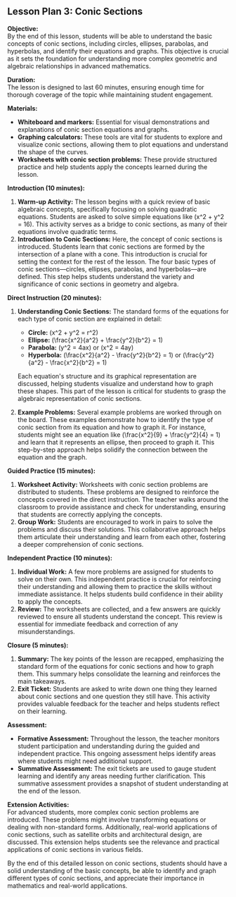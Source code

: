 ## Lesson Plan 3: Conic Sections

**Objective:**  
By the end of this lesson, students will be able to understand the basic concepts of conic sections, including circles, ellipses, parabolas, and hyperbolas, and identify their equations and graphs. This objective is crucial as it sets the foundation for understanding more complex geometric and algebraic relationships in advanced mathematics.

**Duration:**  
The lesson is designed to last 60 minutes, ensuring enough time for thorough coverage of the topic while maintaining student engagement.

**Materials:**  
- **Whiteboard and markers:** Essential for visual demonstrations and explanations of conic section equations and graphs.
- **Graphing calculators:** These tools are vital for students to explore and visualize conic sections, allowing them to plot equations and understand the shape of the curves.
- **Worksheets with conic section problems:** These provide structured practice and help students apply the concepts learned during the lesson.

**Introduction (10 minutes):**
1. **Warm-up Activity:** The lesson begins with a quick review of basic algebraic concepts, specifically focusing on solving quadratic equations. Students are asked to solve simple equations like \(x^2 + y^2 = 16\). This activity serves as a bridge to conic sections, as many of their equations involve quadratic terms.
2. **Introduction to Conic Sections:** Here, the concept of conic sections is introduced. Students learn that conic sections are formed by the intersection of a plane with a cone. This introduction is crucial for setting the context for the rest of the lesson. The four basic types of conic sections—circles, ellipses, parabolas, and hyperbolas—are defined. This step helps students understand the variety and significance of conic sections in geometry and algebra.

**Direct Instruction (20 minutes):**
1. **Understanding Conic Sections:** The standard forms of the equations for each type of conic section are explained in detail:
   - **Circle:** \(x^2 + y^2 = r^2\)
   - **Ellipse:** \(\frac{x^2}{a^2} + \frac{y^2}{b^2} = 1\)
   - **Parabola:** \(y^2 = 4ax\) or \(x^2 = 4ay\)
   - **Hyperbola:** \(\frac{x^2}{a^2} - \frac{y^2}{b^2} = 1\) or \(\frac{y^2}{a^2} - \frac{x^2}{b^2} = 1\)
   
   Each equation's structure and its graphical representation are discussed, helping students visualize and understand how to graph these shapes. This part of the lesson is critical for students to grasp the algebraic representation of conic sections.

2. **Example Problems:** Several example problems are worked through on the board. These examples demonstrate how to identify the type of conic section from its equation and how to graph it. For instance, students might see an equation like \(\frac{x^2}{9} + \frac{y^2}{4} = 1\) and learn that it represents an ellipse, then proceed to graph it. This step-by-step approach helps solidify the connection between the equation and the graph.

**Guided Practice (15 minutes):**
1. **Worksheet Activity:** Worksheets with conic section problems are distributed to students. These problems are designed to reinforce the concepts covered in the direct instruction. The teacher walks around the classroom to provide assistance and check for understanding, ensuring that students are correctly applying the concepts.
2. **Group Work:** Students are encouraged to work in pairs to solve the problems and discuss their solutions. This collaborative approach helps them articulate their understanding and learn from each other, fostering a deeper comprehension of conic sections.

**Independent Practice (10 minutes):**
1. **Individual Work:** A few more problems are assigned for students to solve on their own. This independent practice is crucial for reinforcing their understanding and allowing them to practice the skills without immediate assistance. It helps students build confidence in their ability to apply the concepts.
2. **Review:** The worksheets are collected, and a few answers are quickly reviewed to ensure all students understand the concept. This review is essential for immediate feedback and correction of any misunderstandings.

**Closure (5 minutes):**
1. **Summary:** The key points of the lesson are recapped, emphasizing the standard form of the equations for conic sections and how to graph them. This summary helps consolidate the learning and reinforces the main takeaways.
2. **Exit Ticket:** Students are asked to write down one thing they learned about conic sections and one question they still have. This activity provides valuable feedback for the teacher and helps students reflect on their learning.

**Assessment:**  
- **Formative Assessment:** Throughout the lesson, the teacher monitors student participation and understanding during the guided and independent practice. This ongoing assessment helps identify areas where students might need additional support.
- **Summative Assessment:** The exit tickets are used to gauge student learning and identify any areas needing further clarification. This summative assessment provides a snapshot of student understanding at the end of the lesson.

**Extension Activities:**  
For advanced students, more complex conic section problems are introduced. These problems might involve transforming equations or dealing with non-standard forms. Additionally, real-world applications of conic sections, such as satellite orbits and architectural design, are discussed. This extension helps students see the relevance and practical applications of conic sections in various fields.

By the end of this detailed lesson on conic sections, students should have a solid understanding of the basic concepts, be able to identify and graph different types of conic sections, and appreciate their importance in mathematics and real-world applications.